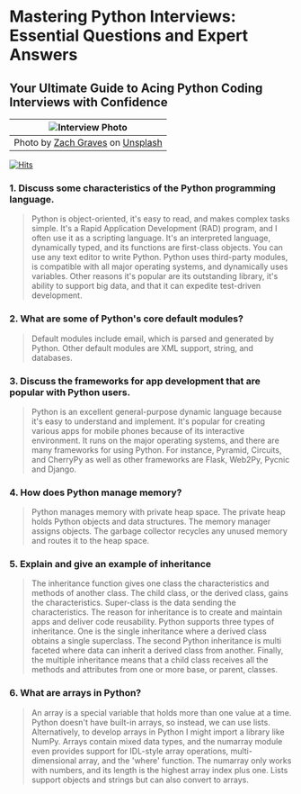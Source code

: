 # Mastering Python Interviews: Essential Questions and Expert Answers
## Your Ultimate Guide to Acing Python Coding Interviews with Confidence

<!-- Feature Image -->
| ![Interview Photo](https://github.com/Tanu-N-Prabhu/Python/blob/2c41792a104c0701cdcbc0c37c3651b9aaf1f31b/Img/zach-graves-wtpTL_SzmhM-unsplash.jpg) | 
|:--:| 
| Photo by <a href="https://unsplash.com/@zgraves?utm_content=creditCopyText&utm_medium=referral&utm_source=unsplash">Zach Graves</a> on <a href="https://unsplash.com/photos/a-screen-shot-of-a-computer-wtpTL_SzmhM?utm_content=creditCopyText&utm_medium=referral&utm_source=unsplash">Unsplash</a>|


[![Hits](https://hits.seeyoufarm.com/api/count/incr/badge.svg?url=https%3A%2F%2Fgithub.com%2FTanu-N-Prabhu%2FPython%2Fblob%2Fmaster%2FPython%2520Coding%2520Interview%2520Prep%2FPython_Interview_Questions_and_Answers.md&count_bg=%2379C83D&title_bg=%23555555&icon=&icon_color=%23E7E7E7&title=hits&edge_flat=false)](https://hits.seeyoufarm.com)

### 1. Discuss some characteristics of the Python programming language.

> Python is object-oriented, it's easy to read, and makes complex tasks simple. It's a Rapid Application Development (RAD) program, and I often use it as a scripting language. It's an interpreted language, dynamically typed, and its functions are first-class objects. You can use any text editor to write Python.  Python uses third-party modules, is compatible with all major operating systems, and dynamically uses variables. Other reasons it's popular are its outstanding library, it's ability to support big data, and that it can expedite test-driven development.


### 2. What are some of Python's core default modules?

> Default modules include email, which is parsed and generated by Python. Other default modules are XML support, string, and databases.

### 3. Discuss the frameworks for app development that are popular with Python users.

> Python is an excellent general-purpose dynamic language because it's easy to understand and implement. It's popular for creating various apps for mobile phones because of its interactive environment. It runs on the major operating systems, and there are many frameworks for using Python. For instance, Pyramid, Circuits, and CherryPy as well as other frameworks are Flask, Web2Py, Pycnic and Django.


### 4. How does Python manage memory?

> Python manages memory with private heap space. The private heap holds Python objects and data structures. The memory manager assigns objects. The garbage collector recycles any unused memory and routes it to the heap space.


### 5. Explain and give an example of inheritance

> The inheritance function gives one class the characteristics and methods of another class. The child class, or the derived class, gains the characteristics. Super-class is the data sending the characteristics. The reason for inheritance is to create and maintain apps and deliver code reusability. Python supports three types of inheritance. One is the single inheritance where a derived class obtains a single superclass. The second Python inheritance is multi faceted where data can inherit a derived class from another. Finally, the multiple inheritance means that a child class receives all the methods and attributes from one or more base, or parent, classes.


### 6. What are arrays in Python?

> An array is a special variable that holds more than one value at a time. Python doesn't have built-in arrays, so instead, we can use lists. Alternatively, to develop arrays in Python I might import a library like NumPy. Arrays contain mixed data types, and the numarray module even provides support for IDL-style array operations, multi-dimensional array, and the 'where' function. The numarray only works with numbers, and its length is the highest array index plus one. Lists support objects and strings but can also convert to arrays.

